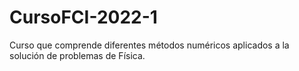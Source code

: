# CursoFCI-2022-1
Curso que comprende diferentes métodos numéricos aplicados a la solución de problemas de Física.
